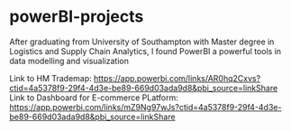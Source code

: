 # powerBI-projects
After graduating from University of Southampton with Master degree in Logistics and Supply Chain Analytics, I found PowerBI a powerful tools in data modelling and visualization

Link to HM Trademap: https://app.powerbi.com/links/AR0hq2Cxvs?ctid=4a5378f9-29f4-4d3e-be89-669d03ada9d8&pbi_source=linkShare
Link to Dashboard for E-commerce PLatform: https://app.powerbi.com/links/mZ9Ng97wJs?ctid=4a5378f9-29f4-4d3e-be89-669d03ada9d8&pbi_source=linkShare
